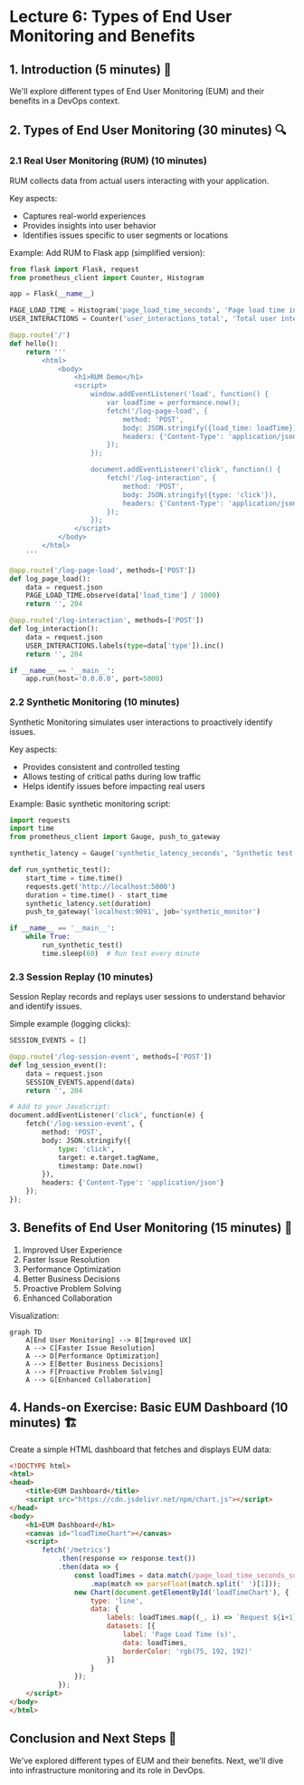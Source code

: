 # Lecture 6: Types of End User Monitoring and Benefits

## 1. Introduction (5 minutes) 🌟

We'll explore different types of End User Monitoring (EUM) and their benefits in a DevOps context.

## 2. Types of End User Monitoring (30 minutes) 🔍

### 2.1 Real User Monitoring (RUM) (10 minutes)

RUM collects data from actual users interacting with your application.

Key aspects:
- Captures real-world experiences
- Provides insights into user behavior
- Identifies issues specific to user segments or locations

Example: Add RUM to Flask app (simplified version):

```python
from flask import Flask, request
from prometheus_client import Counter, Histogram

app = Flask(__name__)

PAGE_LOAD_TIME = Histogram('page_load_time_seconds', 'Page load time in seconds')
USER_INTERACTIONS = Counter('user_interactions_total', 'Total user interactions', ['type'])

@app.route('/')
def hello():
    return '''
        <html>
            <body>
                <h1>RUM Demo</h1>
                <script>
                    window.addEventListener('load', function() {
                        var loadTime = performance.now();
                        fetch('/log-page-load', {
                            method: 'POST',
                            body: JSON.stringify({load_time: loadTime}),
                            headers: {'Content-Type': 'application/json'}
                        });
                    });

                    document.addEventListener('click', function() {
                        fetch('/log-interaction', {
                            method: 'POST',
                            body: JSON.stringify({type: 'click'}),
                            headers: {'Content-Type': 'application/json'}
                        });
                    });
                </script>
            </body>
        </html>
    '''

@app.route('/log-page-load', methods=['POST'])
def log_page_load():
    data = request.json
    PAGE_LOAD_TIME.observe(data['load_time'] / 1000)
    return '', 204

@app.route('/log-interaction', methods=['POST'])
def log_interaction():
    data = request.json
    USER_INTERACTIONS.labels(type=data['type']).inc()
    return '', 204

if __name__ == '__main__':
    app.run(host='0.0.0.0', port=5000)
```

### 2.2 Synthetic Monitoring (10 minutes)

Synthetic Monitoring simulates user interactions to proactively identify issues.

Key aspects:
- Provides consistent and controlled testing
- Allows testing of critical paths during low traffic
- Helps identify issues before impacting real users

Example: Basic synthetic monitoring script:

```python
import requests
import time
from prometheus_client import Gauge, push_to_gateway

synthetic_latency = Gauge('synthetic_latency_seconds', 'Synthetic test latency in seconds')

def run_synthetic_test():
    start_time = time.time()
    requests.get('http://localhost:5000')
    duration = time.time() - start_time
    synthetic_latency.set(duration)
    push_to_gateway('localhost:9091', job='synthetic_monitor')

if __name__ == '__main__':
    while True:
        run_synthetic_test()
        time.sleep(60)  # Run test every minute
```

### 2.3 Session Replay (10 minutes)

Session Replay records and replays user sessions to understand behavior and identify issues.

Simple example (logging clicks):

```python
SESSION_EVENTS = []

@app.route('/log-session-event', methods=['POST'])
def log_session_event():
    data = request.json
    SESSION_EVENTS.append(data)
    return '', 204

# Add to your JavaScript:
document.addEventListener('click', function(e) {
    fetch('/log-session-event', {
        method: 'POST',
        body: JSON.stringify({
            type: 'click',
            target: e.target.tagName,
            timestamp: Date.now()
        }),
        headers: {'Content-Type': 'application/json'}
    });
});
```

## 3. Benefits of End User Monitoring (15 minutes) 💪

1. Improved User Experience
2. Faster Issue Resolution
3. Performance Optimization
4. Better Business Decisions
5. Proactive Problem Solving
6. Enhanced Collaboration

Visualization:

```mermaid
graph TD
    A[End User Monitoring] --> B[Improved UX]
    A --> C[Faster Issue Resolution]
    A --> D[Performance Optimization]
    A --> E[Better Business Decisions]
    A --> F[Proactive Problem Solving]
    A --> G[Enhanced Collaboration]
```

## 4. Hands-on Exercise: Basic EUM Dashboard (10 minutes) 🏗️

Create a simple HTML dashboard that fetches and displays EUM data:

```html
<!DOCTYPE html>
<html>
<head>
    <title>EUM Dashboard</title>
    <script src="https://cdn.jsdelivr.net/npm/chart.js"></script>
</head>
<body>
    <h1>EUM Dashboard</h1>
    <canvas id="loadTimeChart"></canvas>
    <script>
        fetch('/metrics')
            .then(response => response.text())
            .then(data => {
                const loadTimes = data.match(/page_load_time_seconds_sum{.*?} ([\d.]+)/g)
                    .map(match => parseFloat(match.split(' ')[1]));
                new Chart(document.getElementById('loadTimeChart'), {
                    type: 'line',
                    data: {
                        labels: loadTimes.map((_, i) => `Request ${i+1}`),
                        datasets: [{
                            label: 'Page Load Time (s)',
                            data: loadTimes,
                            borderColor: 'rgb(75, 192, 192)'
                        }]
                    }
                });
            });
    </script>
</body>
</html>
```

## Conclusion and Next Steps 🎯

We've explored different types of EUM and their benefits. Next, we'll dive into infrastructure monitoring and its role in DevOps.

